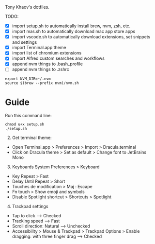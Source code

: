 Tony Khaov's dotfiles.

TODO:

- [x] import setup.sh to automatically install brew, nvm, zsh, etc.
- [x] import mas.sh to automatically download mac app store apps
- [x] import vscode.sh to automatically download extensions, set snippets and settings
- [x] import Terminal.app theme
- [x] import list of chromium extensions
- [x] import Alfred custom searches and workflows
- [x] append nvm things to .bash_profile
- [ ] append nvm things to .zshrc

```
export NVM_DIR=~/.nvm
source $(brew --prefix nvm)/nvm.sh
```

# Guide

Run this command line:

```
chmod u+x setup.sh
./setup.sh
```

2. Get terminal theme:

- Open Terminal.app > Preferences > Import > Dracula.terminal
- Click on Dracula theme > Set as default > Change font to JetBrains Mono

3. Keyboards System Preferences > Keyboard

- Key Repeat > Fast
- Delay Until Repeat > Short
- Touches de modification > Maj : Escape
- Fn touch > Show emoji and symbols
- Disable Spotlight shortcut > Shortcuts > Spotlight

4. Trackpad settings

- Tap to click --> Checked
- Tracking speed --> Fast
- Scroll direction: Natural --> Unchecked
- Accessibility > Mouse & Trackpad > Trackpad Options > Enable dragging: with three finger drag --> Checked
